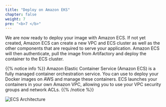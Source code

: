 ```yaml
---
title: "Deploy on Amazon EKS"
chapter: false
weight: 7
pre: "<b>7 </b>"
---
```


We are now ready to deploy your image with Amazon ECS. If not yet created, Amazon ECS can create a new VPC and ECS cluster as well as the other components that are required to serve your application. Amazon ECS will then authenticate, pull the image from Artifactory and deploy the container to the ECS cluster.

{{% notice info %}}
Amazon Elastic Container Service (Amazon ECS) is a fully managed container orchestration service. You can use to deploy your Docker images on AWS and manage these containers. ECS launches your containers in your own Amazon VPC, allowing you to use your VPC security groups and network ACLs.
{{% /notice %}}

![ECS Architecture](/images/ecs-architecture.svg)
